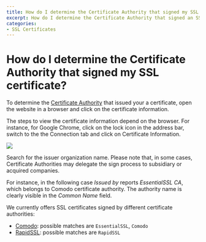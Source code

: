 ```yaml
---
title: How do I determine the Certificate Authority that signed my SSL certificate?
excerpt: How do I determine the Certificate Authority that signed an SSL certificate.
categories:
- SSL Certificates
---
```


# How do I determine the Certificate Authority that signed my SSL certificate?

To determine the [Certificate Authority](/articles/what-is-a-certificate-authority/) that issued your a certificate, open the website in a browser and click on the certificate information.

The steps to view the certificate information depend on the browser. For instance, for Google Chrome, click on the lock icon in the address bar, switch to the the <label>Connection</label> tab and click on <label>Certificate Information</label>.

![](http://cl.ly/image/1C1V2K2c422C/dnsimple-certificate-determine-authority.png)

Search for the issuer organization name. Please note that, in some cases, Certificate Authorities may delegate the sign process to subsidiary or acquired companies.

For instance, in the following case *Issued by* reports *EssentialSSL CA*, which belongs to Comodo certificate authority. The authority name is clearly visible in the *Common Name* field.

We currently offers SSL certificates signed by different certificate authorities:

- [Comodo](http://www.comodo.com/): possible matches are `EssentialSSL`, `Comodo`
- [RapidSSL](http://www.rapidssl.com/): possible matches are `RapidSSL`
